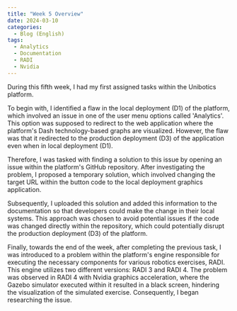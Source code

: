 ```yaml
---
title: "Week 5 Overview"
date: 2024-03-10
categories:
  - Blog (English)
tags:
  - Analytics
  - Documentation
  - RADI
  - Nvidia
---
```


During this fifth week, I had my first assigned tasks within the Unibotics platform.

To begin with, I identified a flaw in the local deployment (D1) of the platform, which involved an issue in one of the user menu options called 'Analytics'. This option was supposed to redirect to the web application where the platform's Dash technology-based graphs are visualized. However, the flaw was that it redirected to the production deployment (D3) of the application even when in local deployment (D1).

Therefore, I was tasked with finding a solution to this issue by opening an issue within the platform's GitHub repository. After investigating the problem, I proposed a temporary solution, which involved changing the target URL within the button code to the local deployment graphics application.

Subsequently, I uploaded this solution and added this information to the documentation so that developers could make the change in their local systems. This approach was chosen to avoid potential issues if the code was changed directly within the repository, which could potentially disrupt the production deployment (D3) of the platform.

Finally, towards the end of the week, after completing the previous task, I was introduced to a problem within the platform's engine responsible for executing the necessary components for various robotics exercises, RADI. This engine utilizes two different versions: RADI 3 and RADI 4. The problem was observed in RADI 4 with Nvidia graphics acceleration, where the Gazebo simulator executed within it resulted in a black screen, hindering the visualization of the simulated exercise. Consequently, I began researching the issue.